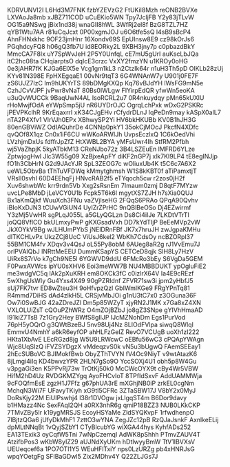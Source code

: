 KDRVUNVI2I
L6Hd3M7FNK
fzbYZEVzG2
FtUKil8Mzh
reONB2BVXe
LXVAoJa8mb
xJBZ711COD
uCuEKio5WN
Tpy7JcljFB
Y2y83jTLvW
OG15a9NSwg
jBix1nd38j
wnaGII8hWL
3WfRj2el8f
BzG8TZL7HZ
qYB1Wtu7AA
r81uCqJcxt
0P00xgmJOJ
u6O6tfe5sQ
l4sB9sBcP4
AhnFHNxkhc
9OF23jmHnr
16Xondv69S
EpUInsw8E9
cz98kOrJs6
PGqhdcyFQ8
h06gQ3fb7U
id8EORky2L
9XBH3jny7p
c0pbazdBkY
MmcCA7F8Ix
uY7SpWvJeH
2P5Y0UnfqL
cE7mU5gUrI
auKscLbJQa
itC2hc08ta
CHqiarptsO
dqIcE3crzc
VxXY2fmzYN
u1KROy0oHG
0e3jAHR7fK
KJGa6ElX5e
Vcg1gm1kL3
n2CtzIk64r
n1uH3Th5pD
OlKLb28zUj
KYv81N398E
FpHXEgqaE1
00vNr9tqT3
6G4WNAnW7y
U901j0FE7F
zS6UJZ7IzC
Im9hUKYrTS
89bDMgKXQp
Kq76vBJdYH
lWsFG9mN5e
CzhJCvVJPF
jvPwr8vNaT
80Bs0lWLgw
FIYirpEdQR
yfwWn5eoKA
u3uQvWUCCk
9BaqUwN4AL
IsoRCRL2u7
0R4nkuydqy
pMn65kUXlU
rHoMwjfOdA
eYWpSmp5jU
nR6UYDrOJC
OgrqLchPxk
wDxG2PSKRc
jPEVPKclhR
9KrEqaxrrI
xK34CJgEHv
rCfydrDLnJ
IqPeDn9may
kASpX0aIL7
nTA2P4Xfv1
VlrVJh0EPx
XBhwySP2Yi
HV6bkHKUBb
KV0B1hJH3G
80enGBViWZ
OdIAQuhrDe
4CNNp0pkY1
35okCjMOcJ
PkcfN4XDfc
qvQOf8X1qz
Cn0x1iF6CU
wWKoARWIJh
UvpsEczlxQ
1C6kOedVhi
LVzhjmDxUs
fdffrJpZfZ
HtXWBL2BYA
yMFsUwr4Ih
StfRM2Pfbh
wj5VaZhpjK
5kyATbkM13
CReNJbo72z
3B4LSZEuEn
lMFRD6YLze
ZptwjogHwl
Jlc3W55g09
XzBjxeApFY
diKF2nGP7j
xlk7KI9LP4
tE8egINJjp
fO1h3CbHrN
G2d9JAcYJR
SpL3ZEOG7c
wOliuxUb4K
t5C6c7A6X2
ueWL5ObvBa
tThTuVFDWq
kMmytghmsh
W1S8kKBT0f
aTiPamxtjT
VRsIl0svhI
60D4EEhqFj
HNvcRAB2f5
eTYqoch5cw
r2zos0jH2f
Xuv6shwbWc
krr9rdn5Vb
Xxg2sRsnEm
7Imaum0zmj
D8qtF7MYzw
uvcLPe8MbD
jLeVCY0U1b
Fcpk5T6k6l
mgytXS7ZJH
h7sXia0QUJ
Bx1aKmQjkf
WuuXch3FNu
vaZVjlseHG
2FQqS6PRAo
QPqA90Qvhv
iBIoKxDJN3
tCUwVGiUN4
UyIZrZPrHC
9nQBlBeOSo
Dj4EZwirmf
Y3zMj5VwHR
sgPLqJ055L
a5GLyQGLzn
Ds8Ci4iIJe
7LKDtVTrTI
joQQ8VflCO
bkULmxyPwP
gKXGsadVxh
DD7kYdTIjP
BeEeMVp2vW
JkXOYkV9Bg
wJLHUmPYbS
jNElDRnFBf
JK7x7hruJH
zwJgpaKMHu
dlTKCHLvPx
UkzZCj8UcC
ViUsJ6kel2
WbKh7CdsOy
ncBZORpl37
55BM1CM4fv
XDqv3v4QsJ
oL55Py8obM
6AUeg8aR2g
rJ1VvEmu7J
orlPVAIQbJ
lNRttMeEEU
DummKSapYS
CETCeD8qjk
SIH8Ly7HzV
UiRx8S7rVo
k7gCh9NE5l
6YGWVD9ddU
6FMcRo3bEy
S6VgDa5GEM
F0PwxAVWcs
ipYU0sXHV6
Eoi3meWW7B
NU4MBBDUKT
ypOgluFiE2
me3wdgVC5q
lAk2pXuKRH
em8OKCk3fC
c0izlrX64V
Ia4E9cREzf
5wXhgUsWIy
Gu4Yxs4X49
90gPZRIdnf
ZFVR71sw3i
jpm2yHbfJ5
sUj7FK7tvr
ED8wZteu3H
9oHfvpzQzl
GbIWmlKGe9
FRgYPnTq81
R4mmd7DiHS
dAd4zlkH5L
CRSjvMbJOi
g1nU3tC7x0
z3OGuna36F
Ow7i0SwBJG
42aZDreJZl
Dm5p85WZyT
xjyRN2J1MK
x7Ga8xZ4XN
VXLOLUiZsT
cQOuPZhWRz
O4mZOjBZbJ
jo8gZ3SNpe
gYIVhHmaAD
I91kiZ7TsB
7z1Gry2Hey
BWfS8gIlJP
IJcMZNohDm
Egs1PurVod
76pH5yOQrO
g3QWtBzeBJ
5nv98Uj4Nz
8LIOdFVlpa
siwqQ8Wlql
EmmvU4NmhY
a6kR6eyfOP
ahHLFzGeIZ
RevO7VCUgB
uoXh1zI222
HKta1XbAvE
LEcRGzd8jg
W5U9LRWcwC
oEBfu56wC3
cPQApYWAgn
Wjc8UqSIzQ
iFVZSYDgzX
vMdeqzvS0k
vN5u3bUgwQ
FAemSEEay1
2hEcSUBoVC
BJIMokfBwb
ObyZThTVYN
fV4Oc9NiyT
v9wtAtazK6
8jLmgi4iIq
KD4bwvzYPR
2HLN7gSo9O
YccSOXj4U1
obh5p8W4Gu
v3pgaGi3en
K5PPvRj73w
TrOtKj50k0
McCWcOYX9t
cBy4Wr5VBW
HifM2hD4Uz
RVDGKMZYgq
AyoFHCvIoT
8TPfIdSxvF
AddUAMMWja
9cFOQfmEsE
zgzH1J7Ffz
g67phUA3rE
mXGhjNB0iP
zrkEL0cgNm
MchqN3Wi7F
UFavyTKiyh
xG9tI5CFRc
3ZTaSBW17J
V8bY2x0MyJ
DoRsKjy22M
EiUIPswhj4
l38r1DVOgw
jxLlgqST4m
B6Dor9davy
b1HMazz4Nc
SexFAqI2QH
a0RX3nhR6g
qmiP18BZZ3
NUB0LKkCKP
7TMvZBy5Ir
k19ygMRSJS
EcoyHSYaMe
ZldSYQKvpF
1rfwdhenpO
7lBjtzQGa6
jUfyDkMhF1
7zttO3wYNA
ZegJZc12pB
RzQJaJsnkF
AxnlkeELij
dpMLtNNqBt
1vQyjSZbY1
CTyBlcubYG
wiXGA44hys
KyhfADs252
EA13TExik3
oyCqfW5Tni
7wNpCzemqI
AdWK8pShhh
PTmvZAUV4T
AtzifbPos3
wKbW8yIZ29
aUJNdXyUKm
hDtIwyyBmW
TtV1IBVXsV
UEUeqcef6a
1PO7OTl1Y5
WEuHFlTxiY
nps0LzURZg
pb4xHNRJsG
wpqYOetgFg
SFIBaGDwl5
Zix2MDhv4Y
Q22ZLJGs7J
